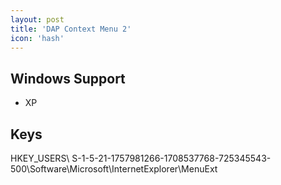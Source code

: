 ```yaml
---
layout: post
title: 'DAP Context Menu 2'
icon: 'hash'
---
```


## Windows Support

- XP



## Keys

HKEY_USERS\ S-1-5-21-1757981266-1708537768-725345543-500\Software\Microsoft\InternetExplorer\MenuExt

